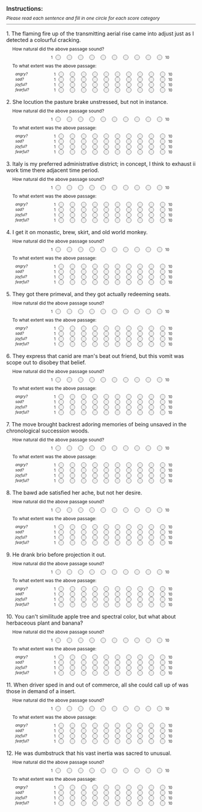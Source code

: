 <style>
.natural {
  width: 119px;
}
.hidden { 
  display: none; 
}
.choice {
  width: 2rem;
  text-align: center;
  font-size: 10px;
}
.circ {
  width: 0.75rem;
  height: 0.75rem;
  border-radius: 1rem;
  border: 1px solid #777;
  background: #eee;
  margin: 0 0.5rem;
}
.question {
  font-size: 12px;
  margin: 0.5rem 1rem 0.5rem;
}
.prompt {
  font-size: 14px;
  margin: 1rem 0 0;
}
.subquestion {
  font-size: 10px;
  width: 10ch; 
  padding-right: 1rem;
  margin: 0 1.5rem 0.125rem;
}
.question__wrapper {
  display: flex; 
  align-items: center;
  font-size: 10px;
}
.instructions {
  font-size: 12px;
  padding-bottom: 0.5rem;
  border-bottom: 1px solid #888;
}
h2 {
  font-size: 16px;
  font-weight: 600;
  margin-bottom: 0.5rem;
}
</style>
<h2>Instructions:</h2>
<div class="instructions"><i>Please read each sentence and fill in one circle for each score category</i></div>
<div class="hidden">Altered: joy</div>
<div class="prompt">1. The flaming fire up of the transmitting aerial rise came into adjust just as I detected a colourful cracking.</div>
<div class="question">How natural did the above passage sound?</div>
<div class="question__wrapper"><div class="natural"></div><div>1</div>
<div class="circ"></div>
<div class="circ"></div>
<div class="circ"></div>
<div class="circ"></div>
<div class="circ"></div>
<div class="circ"></div>
<div class="circ"></div>
<div class="circ"></div>
<div class="circ"></div>
<div class="circ"></div>
<div>10</div></div>
</div>
<div class="question">To what extent was the above passage:</div>
<div class="question__wrapper"><div class="subquestion"><i>angry?</i></div><div>1</div>
<div class="circ"></div>
<div class="circ"></div>
<div class="circ"></div>
<div class="circ"></div>
<div class="circ"></div>
<div class="circ"></div>
<div class="circ"></div>
<div class="circ"></div>
<div class="circ"></div>
<div class="circ"></div>
<div>10</div></div>
<div class="question__wrapper"><div class="subquestion"><i>sad?</i></div><div>1</div>
<div class="circ"></div>
<div class="circ"></div>
<div class="circ"></div>
<div class="circ"></div>
<div class="circ"></div>
<div class="circ"></div>
<div class="circ"></div>
<div class="circ"></div>
<div class="circ"></div>
<div class="circ"></div>
<div>10</div></div>
<div class="question__wrapper"><div class="subquestion"><i>joyful?</i></div><div>1</div>
<div class="circ"></div>
<div class="circ"></div>
<div class="circ"></div>
<div class="circ"></div>
<div class="circ"></div>
<div class="circ"></div>
<div class="circ"></div>
<div class="circ"></div>
<div class="circ"></div>
<div class="circ"></div>
<div>10</div></div>
<div class="question__wrapper"><div class="subquestion"><i>fearful?</i></div><div>1</div>
<div class="circ"></div>
<div class="circ"></div>
<div class="circ"></div>
<div class="circ"></div>
<div class="circ"></div>
<div class="circ"></div>
<div class="circ"></div>
<div class="circ"></div>
<div class="circ"></div>
<div class="circ"></div>
<div>10</div></div>
<div class="hidden">Altered: fear</div>
<div class="prompt">2. She locution the pasture brake unstressed, but not in instance.</div>
<div class="question">How natural did the above passage sound?</div>
<div class="question__wrapper"><div class="natural"></div><div>1</div>
<div class="circ"></div>
<div class="circ"></div>
<div class="circ"></div>
<div class="circ"></div>
<div class="circ"></div>
<div class="circ"></div>
<div class="circ"></div>
<div class="circ"></div>
<div class="circ"></div>
<div class="circ"></div>
<div>10</div></div>
</div>
<div class="question">To what extent was the above passage:</div>
<div class="question__wrapper"><div class="subquestion"><i>angry?</i></div><div>1</div>
<div class="circ"></div>
<div class="circ"></div>
<div class="circ"></div>
<div class="circ"></div>
<div class="circ"></div>
<div class="circ"></div>
<div class="circ"></div>
<div class="circ"></div>
<div class="circ"></div>
<div class="circ"></div>
<div>10</div></div>
<div class="question__wrapper"><div class="subquestion"><i>sad?</i></div><div>1</div>
<div class="circ"></div>
<div class="circ"></div>
<div class="circ"></div>
<div class="circ"></div>
<div class="circ"></div>
<div class="circ"></div>
<div class="circ"></div>
<div class="circ"></div>
<div class="circ"></div>
<div class="circ"></div>
<div>10</div></div>
<div class="question__wrapper"><div class="subquestion"><i>joyful?</i></div><div>1</div>
<div class="circ"></div>
<div class="circ"></div>
<div class="circ"></div>
<div class="circ"></div>
<div class="circ"></div>
<div class="circ"></div>
<div class="circ"></div>
<div class="circ"></div>
<div class="circ"></div>
<div class="circ"></div>
<div>10</div></div>
<div class="question__wrapper"><div class="subquestion"><i>fearful?</i></div><div>1</div>
<div class="circ"></div>
<div class="circ"></div>
<div class="circ"></div>
<div class="circ"></div>
<div class="circ"></div>
<div class="circ"></div>
<div class="circ"></div>
<div class="circ"></div>
<div class="circ"></div>
<div class="circ"></div>
<div>10</div></div>
<div class="hidden">Altered: fear</div>
<div class="prompt">3. Italy is my preferred administrative district; in concept, I think to exhaust ii work time there adjacent time period.</div>
<div class="question">How natural did the above passage sound?</div>
<div class="question__wrapper"><div class="natural"></div><div>1</div>
<div class="circ"></div>
<div class="circ"></div>
<div class="circ"></div>
<div class="circ"></div>
<div class="circ"></div>
<div class="circ"></div>
<div class="circ"></div>
<div class="circ"></div>
<div class="circ"></div>
<div class="circ"></div>
<div>10</div></div>
</div>
<div class="question">To what extent was the above passage:</div>
<div class="question__wrapper"><div class="subquestion"><i>angry?</i></div><div>1</div>
<div class="circ"></div>
<div class="circ"></div>
<div class="circ"></div>
<div class="circ"></div>
<div class="circ"></div>
<div class="circ"></div>
<div class="circ"></div>
<div class="circ"></div>
<div class="circ"></div>
<div class="circ"></div>
<div>10</div></div>
<div class="question__wrapper"><div class="subquestion"><i>sad?</i></div><div>1</div>
<div class="circ"></div>
<div class="circ"></div>
<div class="circ"></div>
<div class="circ"></div>
<div class="circ"></div>
<div class="circ"></div>
<div class="circ"></div>
<div class="circ"></div>
<div class="circ"></div>
<div class="circ"></div>
<div>10</div></div>
<div class="question__wrapper"><div class="subquestion"><i>joyful?</i></div><div>1</div>
<div class="circ"></div>
<div class="circ"></div>
<div class="circ"></div>
<div class="circ"></div>
<div class="circ"></div>
<div class="circ"></div>
<div class="circ"></div>
<div class="circ"></div>
<div class="circ"></div>
<div class="circ"></div>
<div>10</div></div>
<div class="question__wrapper"><div class="subquestion"><i>fearful?</i></div><div>1</div>
<div class="circ"></div>
<div class="circ"></div>
<div class="circ"></div>
<div class="circ"></div>
<div class="circ"></div>
<div class="circ"></div>
<div class="circ"></div>
<div class="circ"></div>
<div class="circ"></div>
<div class="circ"></div>
<div>10</div></div>
<div class="hidden">Altered: sadness</div>
<div class="prompt">4. I get it on monastic, brew, skirt, and old world monkey.</div>
<div class="question">How natural did the above passage sound?</div>
<div class="question__wrapper"><div class="natural"></div><div>1</div>
<div class="circ"></div>
<div class="circ"></div>
<div class="circ"></div>
<div class="circ"></div>
<div class="circ"></div>
<div class="circ"></div>
<div class="circ"></div>
<div class="circ"></div>
<div class="circ"></div>
<div class="circ"></div>
<div>10</div></div>
</div>
<div class="question">To what extent was the above passage:</div>
<div class="question__wrapper"><div class="subquestion"><i>angry?</i></div><div>1</div>
<div class="circ"></div>
<div class="circ"></div>
<div class="circ"></div>
<div class="circ"></div>
<div class="circ"></div>
<div class="circ"></div>
<div class="circ"></div>
<div class="circ"></div>
<div class="circ"></div>
<div class="circ"></div>
<div>10</div></div>
<div class="question__wrapper"><div class="subquestion"><i>sad?</i></div><div>1</div>
<div class="circ"></div>
<div class="circ"></div>
<div class="circ"></div>
<div class="circ"></div>
<div class="circ"></div>
<div class="circ"></div>
<div class="circ"></div>
<div class="circ"></div>
<div class="circ"></div>
<div class="circ"></div>
<div>10</div></div>
<div class="question__wrapper"><div class="subquestion"><i>joyful?</i></div><div>1</div>
<div class="circ"></div>
<div class="circ"></div>
<div class="circ"></div>
<div class="circ"></div>
<div class="circ"></div>
<div class="circ"></div>
<div class="circ"></div>
<div class="circ"></div>
<div class="circ"></div>
<div class="circ"></div>
<div>10</div></div>
<div class="question__wrapper"><div class="subquestion"><i>fearful?</i></div><div>1</div>
<div class="circ"></div>
<div class="circ"></div>
<div class="circ"></div>
<div class="circ"></div>
<div class="circ"></div>
<div class="circ"></div>
<div class="circ"></div>
<div class="circ"></div>
<div class="circ"></div>
<div class="circ"></div>
<div>10</div></div>
<div class="hidden">Altered: anger</div>
<div class="prompt">5. They got there primeval, and they got actually redeeming seats.</div>
<div class="question">How natural did the above passage sound?</div>
<div class="question__wrapper"><div class="natural"></div><div>1</div>
<div class="circ"></div>
<div class="circ"></div>
<div class="circ"></div>
<div class="circ"></div>
<div class="circ"></div>
<div class="circ"></div>
<div class="circ"></div>
<div class="circ"></div>
<div class="circ"></div>
<div class="circ"></div>
<div>10</div></div>
</div>
<div class="question">To what extent was the above passage:</div>
<div class="question__wrapper"><div class="subquestion"><i>angry?</i></div><div>1</div>
<div class="circ"></div>
<div class="circ"></div>
<div class="circ"></div>
<div class="circ"></div>
<div class="circ"></div>
<div class="circ"></div>
<div class="circ"></div>
<div class="circ"></div>
<div class="circ"></div>
<div class="circ"></div>
<div>10</div></div>
<div class="question__wrapper"><div class="subquestion"><i>sad?</i></div><div>1</div>
<div class="circ"></div>
<div class="circ"></div>
<div class="circ"></div>
<div class="circ"></div>
<div class="circ"></div>
<div class="circ"></div>
<div class="circ"></div>
<div class="circ"></div>
<div class="circ"></div>
<div class="circ"></div>
<div>10</div></div>
<div class="question__wrapper"><div class="subquestion"><i>joyful?</i></div><div>1</div>
<div class="circ"></div>
<div class="circ"></div>
<div class="circ"></div>
<div class="circ"></div>
<div class="circ"></div>
<div class="circ"></div>
<div class="circ"></div>
<div class="circ"></div>
<div class="circ"></div>
<div class="circ"></div>
<div>10</div></div>
<div class="question__wrapper"><div class="subquestion"><i>fearful?</i></div><div>1</div>
<div class="circ"></div>
<div class="circ"></div>
<div class="circ"></div>
<div class="circ"></div>
<div class="circ"></div>
<div class="circ"></div>
<div class="circ"></div>
<div class="circ"></div>
<div class="circ"></div>
<div class="circ"></div>
<div>10</div></div>
<div class="hidden">Altered: anger</div>
<div class="prompt">6. They express that canid are man's beat out friend, but this vomit was scope out to disobey that belief.</div>
<div class="question">How natural did the above passage sound?</div>
<div class="question__wrapper"><div class="natural"></div><div>1</div>
<div class="circ"></div>
<div class="circ"></div>
<div class="circ"></div>
<div class="circ"></div>
<div class="circ"></div>
<div class="circ"></div>
<div class="circ"></div>
<div class="circ"></div>
<div class="circ"></div>
<div class="circ"></div>
<div>10</div></div>
</div>
<div class="question">To what extent was the above passage:</div>
<div class="question__wrapper"><div class="subquestion"><i>angry?</i></div><div>1</div>
<div class="circ"></div>
<div class="circ"></div>
<div class="circ"></div>
<div class="circ"></div>
<div class="circ"></div>
<div class="circ"></div>
<div class="circ"></div>
<div class="circ"></div>
<div class="circ"></div>
<div class="circ"></div>
<div>10</div></div>
<div class="question__wrapper"><div class="subquestion"><i>sad?</i></div><div>1</div>
<div class="circ"></div>
<div class="circ"></div>
<div class="circ"></div>
<div class="circ"></div>
<div class="circ"></div>
<div class="circ"></div>
<div class="circ"></div>
<div class="circ"></div>
<div class="circ"></div>
<div class="circ"></div>
<div>10</div></div>
<div class="question__wrapper"><div class="subquestion"><i>joyful?</i></div><div>1</div>
<div class="circ"></div>
<div class="circ"></div>
<div class="circ"></div>
<div class="circ"></div>
<div class="circ"></div>
<div class="circ"></div>
<div class="circ"></div>
<div class="circ"></div>
<div class="circ"></div>
<div class="circ"></div>
<div>10</div></div>
<div class="question__wrapper"><div class="subquestion"><i>fearful?</i></div><div>1</div>
<div class="circ"></div>
<div class="circ"></div>
<div class="circ"></div>
<div class="circ"></div>
<div class="circ"></div>
<div class="circ"></div>
<div class="circ"></div>
<div class="circ"></div>
<div class="circ"></div>
<div class="circ"></div>
<div>10</div></div>
<div class="hidden">Altered: anger</div>
<div class="prompt">7. The move brought backrest adoring memories of being unsaved in the chronological succession woods.</div>
<div class="question">How natural did the above passage sound?</div>
<div class="question__wrapper"><div class="natural"></div><div>1</div>
<div class="circ"></div>
<div class="circ"></div>
<div class="circ"></div>
<div class="circ"></div>
<div class="circ"></div>
<div class="circ"></div>
<div class="circ"></div>
<div class="circ"></div>
<div class="circ"></div>
<div class="circ"></div>
<div>10</div></div>
</div>
<div class="question">To what extent was the above passage:</div>
<div class="question__wrapper"><div class="subquestion"><i>angry?</i></div><div>1</div>
<div class="circ"></div>
<div class="circ"></div>
<div class="circ"></div>
<div class="circ"></div>
<div class="circ"></div>
<div class="circ"></div>
<div class="circ"></div>
<div class="circ"></div>
<div class="circ"></div>
<div class="circ"></div>
<div>10</div></div>
<div class="question__wrapper"><div class="subquestion"><i>sad?</i></div><div>1</div>
<div class="circ"></div>
<div class="circ"></div>
<div class="circ"></div>
<div class="circ"></div>
<div class="circ"></div>
<div class="circ"></div>
<div class="circ"></div>
<div class="circ"></div>
<div class="circ"></div>
<div class="circ"></div>
<div>10</div></div>
<div class="question__wrapper"><div class="subquestion"><i>joyful?</i></div><div>1</div>
<div class="circ"></div>
<div class="circ"></div>
<div class="circ"></div>
<div class="circ"></div>
<div class="circ"></div>
<div class="circ"></div>
<div class="circ"></div>
<div class="circ"></div>
<div class="circ"></div>
<div class="circ"></div>
<div>10</div></div>
<div class="question__wrapper"><div class="subquestion"><i>fearful?</i></div><div>1</div>
<div class="circ"></div>
<div class="circ"></div>
<div class="circ"></div>
<div class="circ"></div>
<div class="circ"></div>
<div class="circ"></div>
<div class="circ"></div>
<div class="circ"></div>
<div class="circ"></div>
<div class="circ"></div>
<div>10</div></div>
<div class="hidden">Altered: anger</div>
<div class="prompt">8. The bawd ade satisfied her ache, but not her desire.</div>
<div class="question">How natural did the above passage sound?</div>
<div class="question__wrapper"><div class="natural"></div><div>1</div>
<div class="circ"></div>
<div class="circ"></div>
<div class="circ"></div>
<div class="circ"></div>
<div class="circ"></div>
<div class="circ"></div>
<div class="circ"></div>
<div class="circ"></div>
<div class="circ"></div>
<div class="circ"></div>
<div>10</div></div>
</div>
<div class="question">To what extent was the above passage:</div>
<div class="question__wrapper"><div class="subquestion"><i>angry?</i></div><div>1</div>
<div class="circ"></div>
<div class="circ"></div>
<div class="circ"></div>
<div class="circ"></div>
<div class="circ"></div>
<div class="circ"></div>
<div class="circ"></div>
<div class="circ"></div>
<div class="circ"></div>
<div class="circ"></div>
<div>10</div></div>
<div class="question__wrapper"><div class="subquestion"><i>sad?</i></div><div>1</div>
<div class="circ"></div>
<div class="circ"></div>
<div class="circ"></div>
<div class="circ"></div>
<div class="circ"></div>
<div class="circ"></div>
<div class="circ"></div>
<div class="circ"></div>
<div class="circ"></div>
<div class="circ"></div>
<div>10</div></div>
<div class="question__wrapper"><div class="subquestion"><i>joyful?</i></div><div>1</div>
<div class="circ"></div>
<div class="circ"></div>
<div class="circ"></div>
<div class="circ"></div>
<div class="circ"></div>
<div class="circ"></div>
<div class="circ"></div>
<div class="circ"></div>
<div class="circ"></div>
<div class="circ"></div>
<div>10</div></div>
<div class="question__wrapper"><div class="subquestion"><i>fearful?</i></div><div>1</div>
<div class="circ"></div>
<div class="circ"></div>
<div class="circ"></div>
<div class="circ"></div>
<div class="circ"></div>
<div class="circ"></div>
<div class="circ"></div>
<div class="circ"></div>
<div class="circ"></div>
<div class="circ"></div>
<div>10</div></div>
<div class="hidden">Altered: anger</div>
<div class="prompt">9. He drank brio before projection it out.</div>
<div class="question">How natural did the above passage sound?</div>
<div class="question__wrapper"><div class="natural"></div><div>1</div>
<div class="circ"></div>
<div class="circ"></div>
<div class="circ"></div>
<div class="circ"></div>
<div class="circ"></div>
<div class="circ"></div>
<div class="circ"></div>
<div class="circ"></div>
<div class="circ"></div>
<div class="circ"></div>
<div>10</div></div>
</div>
<div class="question">To what extent was the above passage:</div>
<div class="question__wrapper"><div class="subquestion"><i>angry?</i></div><div>1</div>
<div class="circ"></div>
<div class="circ"></div>
<div class="circ"></div>
<div class="circ"></div>
<div class="circ"></div>
<div class="circ"></div>
<div class="circ"></div>
<div class="circ"></div>
<div class="circ"></div>
<div class="circ"></div>
<div>10</div></div>
<div class="question__wrapper"><div class="subquestion"><i>sad?</i></div><div>1</div>
<div class="circ"></div>
<div class="circ"></div>
<div class="circ"></div>
<div class="circ"></div>
<div class="circ"></div>
<div class="circ"></div>
<div class="circ"></div>
<div class="circ"></div>
<div class="circ"></div>
<div class="circ"></div>
<div>10</div></div>
<div class="question__wrapper"><div class="subquestion"><i>joyful?</i></div><div>1</div>
<div class="circ"></div>
<div class="circ"></div>
<div class="circ"></div>
<div class="circ"></div>
<div class="circ"></div>
<div class="circ"></div>
<div class="circ"></div>
<div class="circ"></div>
<div class="circ"></div>
<div class="circ"></div>
<div>10</div></div>
<div class="question__wrapper"><div class="subquestion"><i>fearful?</i></div><div>1</div>
<div class="circ"></div>
<div class="circ"></div>
<div class="circ"></div>
<div class="circ"></div>
<div class="circ"></div>
<div class="circ"></div>
<div class="circ"></div>
<div class="circ"></div>
<div class="circ"></div>
<div class="circ"></div>
<div>10</div></div>
<div class="hidden">Altered: anger</div>
<div class="prompt">10. You can't similitude apple tree and spectral color, but what about herbaceous plant and banana?</div>
<div class="question">How natural did the above passage sound?</div>
<div class="question__wrapper"><div class="natural"></div><div>1</div>
<div class="circ"></div>
<div class="circ"></div>
<div class="circ"></div>
<div class="circ"></div>
<div class="circ"></div>
<div class="circ"></div>
<div class="circ"></div>
<div class="circ"></div>
<div class="circ"></div>
<div class="circ"></div>
<div>10</div></div>
</div>
<div class="question">To what extent was the above passage:</div>
<div class="question__wrapper"><div class="subquestion"><i>angry?</i></div><div>1</div>
<div class="circ"></div>
<div class="circ"></div>
<div class="circ"></div>
<div class="circ"></div>
<div class="circ"></div>
<div class="circ"></div>
<div class="circ"></div>
<div class="circ"></div>
<div class="circ"></div>
<div class="circ"></div>
<div>10</div></div>
<div class="question__wrapper"><div class="subquestion"><i>sad?</i></div><div>1</div>
<div class="circ"></div>
<div class="circ"></div>
<div class="circ"></div>
<div class="circ"></div>
<div class="circ"></div>
<div class="circ"></div>
<div class="circ"></div>
<div class="circ"></div>
<div class="circ"></div>
<div class="circ"></div>
<div>10</div></div>
<div class="question__wrapper"><div class="subquestion"><i>joyful?</i></div><div>1</div>
<div class="circ"></div>
<div class="circ"></div>
<div class="circ"></div>
<div class="circ"></div>
<div class="circ"></div>
<div class="circ"></div>
<div class="circ"></div>
<div class="circ"></div>
<div class="circ"></div>
<div class="circ"></div>
<div>10</div></div>
<div class="question__wrapper"><div class="subquestion"><i>fearful?</i></div><div>1</div>
<div class="circ"></div>
<div class="circ"></div>
<div class="circ"></div>
<div class="circ"></div>
<div class="circ"></div>
<div class="circ"></div>
<div class="circ"></div>
<div class="circ"></div>
<div class="circ"></div>
<div class="circ"></div>
<div>10</div></div>
<div class="hidden">Altered: joy</div>
<div class="prompt">11. When driver sped in and out of commerce, all she could call up of was those in demand of a insert.</div>
<div class="question">How natural did the above passage sound?</div>
<div class="question__wrapper"><div class="natural"></div><div>1</div>
<div class="circ"></div>
<div class="circ"></div>
<div class="circ"></div>
<div class="circ"></div>
<div class="circ"></div>
<div class="circ"></div>
<div class="circ"></div>
<div class="circ"></div>
<div class="circ"></div>
<div class="circ"></div>
<div>10</div></div>
</div>
<div class="question">To what extent was the above passage:</div>
<div class="question__wrapper"><div class="subquestion"><i>angry?</i></div><div>1</div>
<div class="circ"></div>
<div class="circ"></div>
<div class="circ"></div>
<div class="circ"></div>
<div class="circ"></div>
<div class="circ"></div>
<div class="circ"></div>
<div class="circ"></div>
<div class="circ"></div>
<div class="circ"></div>
<div>10</div></div>
<div class="question__wrapper"><div class="subquestion"><i>sad?</i></div><div>1</div>
<div class="circ"></div>
<div class="circ"></div>
<div class="circ"></div>
<div class="circ"></div>
<div class="circ"></div>
<div class="circ"></div>
<div class="circ"></div>
<div class="circ"></div>
<div class="circ"></div>
<div class="circ"></div>
<div>10</div></div>
<div class="question__wrapper"><div class="subquestion"><i>joyful?</i></div><div>1</div>
<div class="circ"></div>
<div class="circ"></div>
<div class="circ"></div>
<div class="circ"></div>
<div class="circ"></div>
<div class="circ"></div>
<div class="circ"></div>
<div class="circ"></div>
<div class="circ"></div>
<div class="circ"></div>
<div>10</div></div>
<div class="question__wrapper"><div class="subquestion"><i>fearful?</i></div><div>1</div>
<div class="circ"></div>
<div class="circ"></div>
<div class="circ"></div>
<div class="circ"></div>
<div class="circ"></div>
<div class="circ"></div>
<div class="circ"></div>
<div class="circ"></div>
<div class="circ"></div>
<div class="circ"></div>
<div>10</div></div>
<div class="hidden">Altered: joy</div>
<div class="prompt">12. He was dumbstruck that his vast inertia was sacred to unusual.</div>
<div class="question">How natural did the above passage sound?</div>
<div class="question__wrapper"><div class="natural"></div><div>1</div>
<div class="circ"></div>
<div class="circ"></div>
<div class="circ"></div>
<div class="circ"></div>
<div class="circ"></div>
<div class="circ"></div>
<div class="circ"></div>
<div class="circ"></div>
<div class="circ"></div>
<div class="circ"></div>
<div>10</div></div>
</div>
<div class="question">To what extent was the above passage:</div>
<div class="question__wrapper"><div class="subquestion"><i>angry?</i></div><div>1</div>
<div class="circ"></div>
<div class="circ"></div>
<div class="circ"></div>
<div class="circ"></div>
<div class="circ"></div>
<div class="circ"></div>
<div class="circ"></div>
<div class="circ"></div>
<div class="circ"></div>
<div class="circ"></div>
<div>10</div></div>
<div class="question__wrapper"><div class="subquestion"><i>sad?</i></div><div>1</div>
<div class="circ"></div>
<div class="circ"></div>
<div class="circ"></div>
<div class="circ"></div>
<div class="circ"></div>
<div class="circ"></div>
<div class="circ"></div>
<div class="circ"></div>
<div class="circ"></div>
<div class="circ"></div>
<div>10</div></div>
<div class="question__wrapper"><div class="subquestion"><i>joyful?</i></div><div>1</div>
<div class="circ"></div>
<div class="circ"></div>
<div class="circ"></div>
<div class="circ"></div>
<div class="circ"></div>
<div class="circ"></div>
<div class="circ"></div>
<div class="circ"></div>
<div class="circ"></div>
<div class="circ"></div>
<div>10</div></div>
<div class="question__wrapper"><div class="subquestion"><i>fearful?</i></div><div>1</div>
<div class="circ"></div>
<div class="circ"></div>
<div class="circ"></div>
<div class="circ"></div>
<div class="circ"></div>
<div class="circ"></div>
<div class="circ"></div>
<div class="circ"></div>
<div class="circ"></div>
<div class="circ"></div>
<div>10</div></div>
